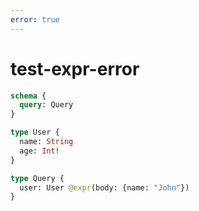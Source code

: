 ```yaml
---
error: true
---
```


# test-expr-error

```graphql @schema
schema {
  query: Query
}

type User {
  name: String
  age: Int!
}

type Query {
  user: User @expr(body: {name: "John"})
}
```
